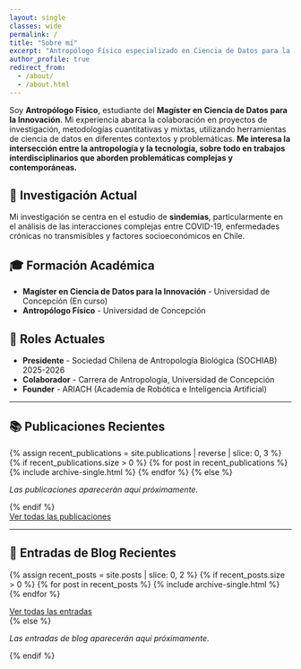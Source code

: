 ```yaml
---
layout: single
classes: wide
permalink: /
title: "Sobre mí"
excerpt: "Antropólogo Físico especializado en Ciencia de Datos para la Innovación"
author_profile: true
redirect_from: 
  - /about/
  - /about.html
---
```


Soy **Antropólogo Físico**, estudiante del **Magíster en Ciencia de Datos para la Innovación**. Mi experiencia abarca la colaboración en proyectos de investigación, metodologías cuantitativas y mixtas, utilizando herramientas de ciencia de datos en diferentes contextos y problemáticas. **Me interesa la intersección entre la antropología y la tecnología, sobre todo en trabajos interdisciplinarios que aborden problemáticas complejas y contemporáneas.**   

## 🔬 Investigación Actual

Mi investigación se centra en el estudio de **sindemias**, particularmente en el análisis de las interacciones complejas entre COVID-19, enfermedades crónicas no transmisibles y factores socioeconómicos en Chile.

## 🎓 Formación Académica

- **Magíster en Ciencia de Datos para la Innovación** - Universidad de Concepción (En curso)
- **Antropólogo Físico** - Universidad de Concepción

## 💼 Roles Actuales

- **Presidente** - Sociedad Chilena de Antropología Biológica (SOCHIAB) 2025-2026
- **Colaborador** - Carrera de Antropología, Universidad de Concepción  
- **Founder** - ARIACH (Academia de Robótica e Inteligencia Artificial)

---

## 📚 Publicaciones Recientes

{% assign recent_publications = site.publications | reverse | slice: 0, 3 %}
{% if recent_publications.size > 0 %}
  {% for post in recent_publications %}
    {% include archive-single.html %}
  {% endfor %}
{% else %}
  <p><em>Las publicaciones aparecerán aquí próximamente.</em></p>
{% endif %}

<div class="text-center">
  <a href="/publications/" class="btn btn--primary">Ver todas las publicaciones</a>
</div>

---

## 📝 Entradas de Blog Recientes

{% assign recent_posts = site.posts | slice: 0, 2 %}
{% if recent_posts.size > 0 %}
  {% for post in recent_posts %}
    {% include archive-single.html %}
  {% endfor %}
  
  <div class="text-center">
    <a href="/year-archive/" class="btn btn--inverse">Ver todas las entradas</a>
  </div>
{% else %}
  <p><em>Las entradas de blog aparecerán aquí próximamente.</em></p>
{% endif %}
